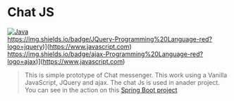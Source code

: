 # Chat JS
[![Java](https://img.shields.io/badge/Javascript-Programming%20Language-red?logo=javascript)](https://www.javascript.com)   
https://img.shields.io/badge/JQuery-Programming%20Language-red?logo=jquery)](https://www.javascript.com)
https://img.shields.io/badge/ajax-Programming%20Language-red?logo=ajax)](https://www.javascript.com)
> This is simple prototype of Chat messenger. This work using a Vanilla JavaScript, JQuery and ajax.
The chat Js is used in anader project. You can see in the action on this <a href="https://github.com/AlessandroS94/corso_21122022/tree/main/Day%2010/code/diemme_java">Spring Boot project </a>